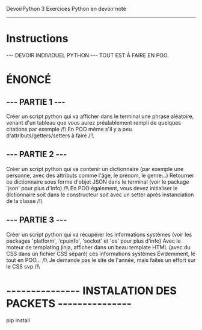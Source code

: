  DevoirPython
3 Exercices Python en devoir noté

---

# Instructions
 --- DEVOIR INDIVIDUEL PYTHON ---
 TOUT EST À FAIRE EN POO.

# ÉNONCÉ
## --- PARTIE 1 ---
 Créer un script python qui va afficher dans le terminal une phrase aléatoire,
 venant d'un tableau que vous aurez préalablement rempli de quelques citations par exemple
 /!\ En POO même s'il y a peu d'attributs/getters/setters à faire /!\

## --- PARTIE 2 ---
 Créer un script python qui va contenir un dictionnaire (par exemple une personne, avec des attributs comme l'âge, le prénom, le genre...)
 Retourner ce dictionnaire sous forme d'objet JSON dans le terminal (voir le package 'json' pour plus d'info)
 /!\ En POO également, vous devez initialiser le dictionnaire soit dans le constructeur soit avec un setter après instanciation de la classe /!\

## --- PARTIE 3 ---
 Créer un script python qui va récupérer les informations systèmes (voir les packages 'platform', 'cpuinfo', 'socket' et 'os' pour plus d'info)
 Avec le moteur de templating jinja, afficher dans un beau template HTML (avec du CSS dans un fichier CSS séparé) ces informations systèmes
 Évidemment, le tout en POO...
 /!\ Je demande pas le site de l'année, mais faites un effort sur le CSS svp /!\

# --------------- INSTALATION DES PACKETS ---------------
 pip install
